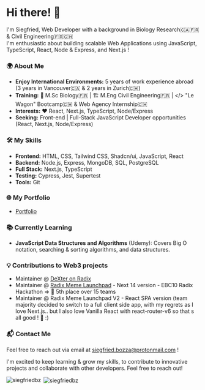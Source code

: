 # Hi there! 👋

I'm Siegfried, Web Developer with a background in Biology Research🇨🇦🇫🇷  &  Civil Engineering🇫🇷🇨🇭   
I'm enthusiastic about building scalable Web Applications using JavaScript, TypeScript, React, Node & Express, and Next.js !

### 🌍 About Me
- **Enjoy International Environments:** 5 years of work experience abroad (3 years in Vancouver🇨🇦 & 2 years in Zurich🇨🇭)
- **Training:** 🧬 M.Sc Biology🇫🇷  | 🏗️ M.Eng Civil Engineering🇫🇷  | </> "Le Wagon" Bootcamp🇨🇭 & Web Agency Internship🇨🇭
- **Interests:** ❤️ React, Next.js, TypeScript, Node/Express
- **Seeking:** Front-end | Full-Stack JavaScript Developer opportunities (React, Next.js, Node/Express)

### 🛠️ My Skills
- **Frontend:** HTML, CSS, Tailwind CSS, Shadcn/ui, JavaScript, React
- **Backend:** Node.js, Express, MongoDB, SQL, PostgreSQL
- **Full Stack:** Next.js, TypeScript
- **Testing:** Cypress, Jest, Supertest
- **Tools:** Git

### 🌐 My Portfolio
- [Portfolio](https://siegfried-bozza-portfolio.vercel.app)

### 📚 Currently Learning
- **JavaScript Data Structures and Algorithms** (Udemy): Covers Big O notation, searching & sorting algorithms, and data structures.

### 💡 Contributions to Web3 projects
- Maintainer @ [DeXter on Radix](https://github.com/DeXter-on-Radix/website) 
- Maintainer @ [Radix Meme Launchpad](https://github.com/dcts/radix.meme) - Next 14 version - EBC10 Radix Hackathon => 🚀 5th place over 15 teams
- Maintainer @ Radix Meme Launchpad V2 - React SPA version (team majority decided to switch to a full client side app, with my regrets as I love Next.js.. but I also love Vanilla React with react-router-v6 so that s all good ! 🚀 :)

### 📬 Contact Me
Feel free to reach out via email at [siegfried.bozza@protonmail.com](mailto:siegfried.bozza@protonmail.com) !

I'm excited to keep learning & grow my skills, to contribute to innovative projects and collaborate with other developers. Feel free to reach out!

<p><img align="left" src="https://github-readme-stats.vercel.app/api/top-langs?username=siegfriedbz&show_icons=true&locale=en&layout=compact" alt="siegfriedbz" /></p>

<p>&nbsp;<img align="center" src="https://github-readme-stats.vercel.app/api?username=siegfriedbz&show_icons=true&locale=en" alt="siegfriedbz" /></p>




